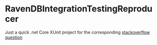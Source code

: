 # RavenDBIntegrationTestingReproducer

Just a quick .net Core XUnit project for the corresponding [stackoverflow question](https://stackoverflow.com/questions/66385224/ravendb-and-xunit-multiple-tests-per-testclass)
